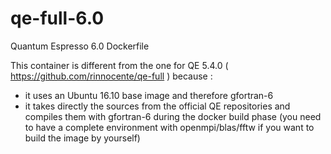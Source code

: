 # qe-full-6.0
Quantum Espresso 6.0 Dockerfile

This container is different from the one for QE 5.4.0 ( https://github.com/rinnocente/qe-full ) because  :
- it uses an Ubuntu 16.10 base image and therefore gfortran-6
- it takes directly the sources from the official QE repositories and compiles them with gfortran-6 during the docker build phase (you need to have a complete environment with openmpi/blas/fftw if you want to build the image by yourself)


